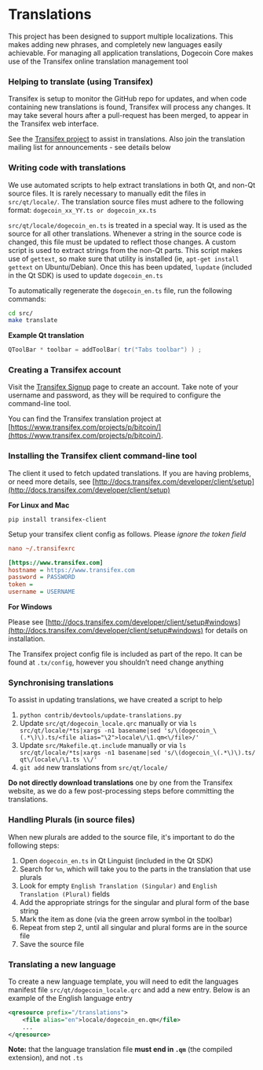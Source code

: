 Translations
============

This project has been designed to support multiple localizations. This makes adding new phrases, and completely new languages easily achievable. For managing all application translations, Dogecoin Core makes use of the Transifex online translation management tool

### Helping to translate (using Transifex)
Transifex is setup to monitor the GitHub repo for updates, and when code containing new translations is found, Transifex will process any changes. It may take several hours after a pull-request has been merged, to appear in the Transifex web interface.

See the [Transifex project](https://www.transifex.com/projects/p/bitcoin/) to assist in translations. Also join the translation mailing list for announcements - see details below

### Writing code with translations
We use automated scripts to help extract translations in both Qt, and non-Qt source files. It is rarely necessary to manually edit the files in `src/qt/locale/`. The translation source files must adhere to the following format:
`dogecoin_xx_YY.ts or dogecoin_xx.ts`

`src/qt/locale/dogecoin_en.ts` is treated in a special way. It is used as the source for all other translations. Whenever a string in the source code is changed, this file must be updated to reflect those changes. A custom script is used to extract strings from the non-Qt parts. This script makes use of `gettext`, so make sure that utility is installed (ie, `apt-get install gettext` on Ubuntu/Debian). Once this has been updated, `lupdate` (included in the Qt SDK) is used to update `dogecoin_en.ts`

To automatically regenerate the `dogecoin_en.ts` file, run the following commands:
```sh
cd src/
make translate
```

**Example Qt translation**
```cpp
QToolBar * toolbar = addToolBar( tr("Tabs toolbar") ) ;
```

### Creating a Transifex account
Visit the [Transifex Signup](https://www.transifex.com/signup/) page to create an account. Take note of your username and password, as they will be required to configure the command-line tool.

You can find the Transifex translation project at [https://www.transifex.com/projects/p/bitcoin/](https://www.transifex.com/projects/p/bitcoin/).

### Installing the Transifex client command-line tool
The client it used to fetch updated translations. If you are having problems, or need more details, see [http://docs.transifex.com/developer/client/setup](http://docs.transifex.com/developer/client/setup)

**For Linux and Mac**

`pip install transifex-client`

Setup your transifex client config as follows. Please *ignore the token field*

```ini
nano ~/.transifexrc

[https://www.transifex.com]
hostname = https://www.transifex.com
password = PASSWORD
token =
username = USERNAME
```

**For Windows**

Please see [http://docs.transifex.com/developer/client/setup#windows](http://docs.transifex.com/developer/client/setup#windows) for details on installation.

The Transifex project config file is included as part of the repo. It can be found at `.tx/config`, however you shouldn’t need change anything

### Synchronising translations
To assist in updating translations, we have created a script to help

1. `python contrib/devtools/update-translations.py`
2. Update `src/qt/dogecoin_locale.qrc` manually or via
   `ls src/qt/locale/*ts|xargs -n1 basename|sed 's/\(dogecoin_\(.*\)\).ts/<file alias="\2">locale\/\1.qm<\/file>/'`
3. Update `src/Makefile.qt.include` manually or via
   `ls src/qt/locale/*ts|xargs -n1 basename|sed 's/\(dogecoin_\(.*\)\).ts/  qt\/locale\/\1.ts \\/'`
4. `git add` new translations from `src/qt/locale/`

**Do not directly download translations** one by one from the Transifex website, as we do a few post-processing steps before committing the translations.

### Handling Plurals (in source files)
When new plurals are added to the source file, it's important to do the following steps:

1. Open `dogecoin_en.ts` in Qt Linguist (included in the Qt SDK)
2. Search for `%n`, which will take you to the parts in the translation that use plurals
3. Look for empty `English Translation (Singular)` and `English Translation (Plural)` fields
4. Add the appropriate strings for the singular and plural form of the base string
5. Mark the item as done (via the green arrow symbol in the toolbar)
6. Repeat from step 2, until all singular and plural forms are in the source file
7. Save the source file

### Translating a new language
To create a new language template, you will need to edit the languages manifest file `src/qt/dogecoin_locale.qrc` and add a new entry. Below is an example of the English language entry

```xml
<qresource prefix="/translations">
    <file alias="en">locale/dogecoin_en.qm</file>
    ...
</qresource>
```

**Note:** that the language translation file **must end in `.qm`** (the compiled extension), and not `.ts`
